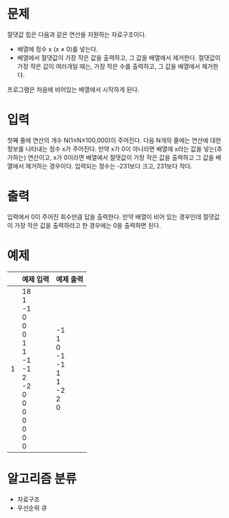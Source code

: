# 문제
절댓값 힙은 다음과 같은 연산을 지원하는 자료구조이다.

- 배열에 정수 x (x ≠ 0)를 넣는다.
- 배열에서 절댓값이 가장 작은 값을 출력하고, 그 값을 배열에서 제거한다. 절댓값이 가장 작은 값이 여러개일 때는, 가장 작은 수를 출력하고, 그 값을 배열에서 제거한다.

프로그램은 처음에 비어있는 배열에서 시작하게 된다.

# 입력
첫째 줄에 연산의 개수 N(1≤N≤100,000)이 주어진다. 다음 N개의 줄에는 연산에 대한 정보를 나타내는 정수 x가 주어진다. 만약 x가 0이 아니라면 배열에 x라는 값을 넣는(추가하는) 연산이고, x가 0이라면 배열에서 절댓값이 가장 작은 값을 출력하고 그 값을 배열에서 제거하는 경우이다. 입력되는 정수는 -231보다 크고, 231보다 작다.

# 출력
입력에서 0이 주어진 회수만큼 답을 출력한다. 만약 배열이 비어 있는 경우인데 절댓값이 가장 작은 값을 출력하라고 한 경우에는 0을 출력하면 된다.

# 예제
||예제 입력|예제 출력|
|---|---|---|
|1|18<br>1<br>-1<br>0<br>0<br>0<br>1<br>1<br>-1<br>-1<br>2<br>-2<br>0<br>0<br>0<br>0<br>0<br>0<br>0|-1<br>1<br>0<br>-1<br>-1<br>1<br>1<br>-2<br>2<br>0|

# 알고리즘 분류
- 자료구조
- 우선순위 큐
